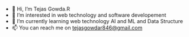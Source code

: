 - 👋 Hi, I’m Tejas Gowda.R
- 👀 I’m interested in web technology and software developement
- 🌱 I’m currently learning web technology AI and ML and Data Structure
- 📫 You can reach me on tejasgowdar846@gmail.com
